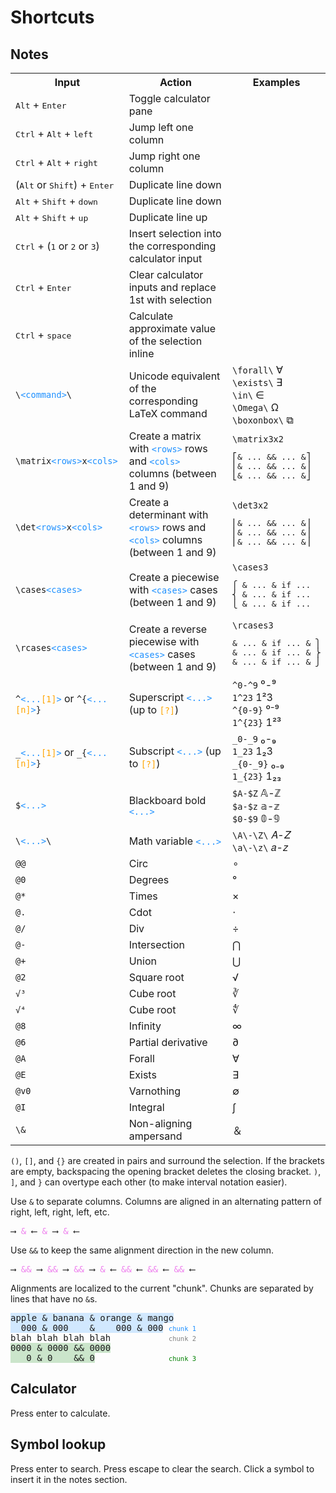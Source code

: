 # Shortcuts

## Notes

<table>
  <tr>
    <th>Input</th>
    <th>Action</th>
    <th>Examples</th>
  </tr>
  <tr>
    <td><kbd>Alt</kbd> + <kbd>Enter</kbd></td>
    <td>Toggle calculator pane</td>
    <td></td>
  </tr>
  <tr>
    <td><kbd>Ctrl</kbd> + <kbd>Alt</kbd> + <kbd>left</kbd></td>
    <td>Jump left one column</td>
    <td></td>
  </tr>
  <tr>
    <td><kbd>Ctrl</kbd> + <kbd>Alt</kbd> + <kbd>right</kbd></td>
    <td> Jump right one column</td>
    <td></td>
  </tr>
  <tr>
    <td>(<kbd>Alt</kbd> or <kbd>Shift</kbd>) + <kbd>Enter</kbd></td>
    <td> Duplicate line down</td>
    <td></td>
  </tr>
  <tr>
    <td><kbd>Alt</kbd> + <kbd>Shift</kbd> + <kbd>down</kbd></td>
    <td> Duplicate line down</td>
    <td></td>
  </tr>
  <tr>
    <td><kbd>Alt</kbd> + <kbd>Shift</kbd> + <kbd>up</kbd></td>
    <td> Duplicate line up</td>
    <td></td>
  </tr>
  <tr>
    <td><kbd>Ctrl</kbd> + (<kbd>1</kbd> or <kbd>2</kbd> or <kbd>3</kbd>)</td>
    <td> Insert selection into the corresponding calculator input</td>
    <td></td>
  </tr>
  <tr>
    <td><kbd>Ctrl</kbd> + <kbd>Enter</kbd></td>
    <td> Clear calculator inputs and replace 1st with selection</td>
    <td></td>
  </tr>
  <tr>
    <td><kbd>Ctrl</kbd> + <kbd>space</kbd></td>
    <td> Calculate approximate value of the selection inline</td>
    <td></td>
  </tr>
  <tr>
    <td><code>\<span style="color:dodgerblue">&lt;command&gt;</span>\</code></td>
    <td>Unicode equivalent of the corresponding LaTeX command</td>
    <td>
      <code>\forall\</code> &forall;<br/>
      <code>\exists\</code> &exist;<br/>
      <code>\in\</code> &in;<br/>
      <code>\Omega\</code> &Omega;<br/>
      <code>\boxonbox\</code> ⧉
    </td>
  </tr>
  <tr>
    <td><code>\matrix<span style="color:dodgerblue">&lt;rows&gt;</span>x<span style="color:dodgerblue">&lt;cols&gt;</span></code></td>
    <td>Create a matrix with <code><span style="color:dodgerblue">&lt;rows&gt;</span></code> rows and <code><span style="color:dodgerblue">&lt;cols&gt;</span></code> columns (between 1 and 9)</td>
    <td><code>\matrix3x2</code><pre>
⎡& ... && ... &⎤
⎢& ... && ... &⎥
⎣& ... && ... &⎦
</pre>
    </td>
  </tr>
  <tr>
    <td><code>\det​<span style="color:dodgerblue">&lt;rows&gt;</span>x<span style="color:dodgerblue">&lt;cols&gt;</span></code></td>
    <td>Create a determinant with <code><span style="color:dodgerblue">&lt;rows&gt;</span></code> rows and <code><span style="color:dodgerblue">&lt;cols&gt;</span></code> columns (between 1 and 9)</td>
    <td><code>\det​3x2</code><pre>
⎢& ... && ... &⎥
⎢& ... && ... &⎥
⎢& ... && ... &⎥
</pre>
    </td>
  </tr>
  <tr>
    <td><code>\cases<span style="color:dodgerblue">&lt;cases&gt;</span></code></td>
    <td>Create a piecewise with <code><span style="color:dodgerblue">&lt;cases&gt;</span></code> cases (between 1 and 9)</td>
    <td><code>\cases3</code><pre>
⎧ & ... & if ...
⎨ & ... & if ...
⎩ & ... & if ...
</pre>
    </td>
  </tr>
  <tr>
    <td><code>\rcases<span style="color:dodgerblue">&lt;cases&gt;</span></code></td>
    <td>Create a reverse piecewise with <code><span style="color:dodgerblue">&lt;cases&gt;</span></code> cases (between 1 and 9)</td>
    <td><code>\rcases3</code><pre>
& ... & if ... & ⎫
& ... & if ... & ⎬
& ... & if ... & ⎭
</pre>
    </td>
  </tr>
  <tr>
    <td>
        <code>^<span style="color:dodgerblue">&lt;...<span style="color:orange">[1]</span>&gt;</span></code>
        or
        <code>^{<span style="color:dodgerblue">&lt;...<span style="color:orange">[n]</span>&gt;</span>}</code>
    </td>
    <td>Superscript <code><span style="color:dodgerblue">&lt;...&gt;</span></code> (up to <code><span style="color:orange">[?]</span></code>)</td>
    <td>
      <code>^0-^9</code> ⁰-⁹<br/>
      <code>1^23</code> 1²3<br/>
      <code>^{0-9}</code> ⁰⁻⁹<br/>
      <code>1^{23}</code> 1²³
    </td>
  </tr>
  <tr>
    <td>
        <code>_<span style="color:dodgerblue">&lt;...<span style="color:orange">[1]</span>&gt;</span></code>
        or
        <code>_{<span style="color:dodgerblue">&lt;...<span style="color:orange">[n]</span>&gt;</span>}</code>
    </td>
    <td>Subscript <code><span style="color:dodgerblue">&lt;...&gt;</span></code> (up to <code><span style="color:orange">[?]</span></code>)</td>
    <td>
      <code>_0-_9</code> ₀-₉<br/>
      <code>1_23</code> 1₂3<br/>
      <code>_{0-_9}</code> ₀₋₉<br/>
      <code>1_{23}</code> 1₂₃
    </td>
  </tr>
  <tr>
    <td>
        <code>$<span style="color:dodgerblue">&lt;...&gt;</span></code>
    </td>
    <td>Blackboard bold <code><span style="color:dodgerblue">&lt;...&gt;</span></code></td>
    <td>
      <code>$A-$Z</code> &Aopf;-&Zopf;<br/>
      <code>$a-$z</code> &aopf;-&zopf;<br/>
      <code>$0-$9</code> 𝟘-𝟡<br/>
    </td>
  </tr>
  <tr>
    <td>
        <code>\<span style="color:dodgerblue">&lt;...&gt;</span>\</code>
    </td>
    <td>Math variable <code><span style="color:dodgerblue">&lt;...&gt;</span></code></td>
    <td>
      <code>\A\-\Z\</code> 𝐴-𝑍<br/>
      <code>\a\-\z\</code> 𝑎-𝑧<br/>
    </td>
  </tr>
  <tr>
    <td><code>@@</code></td><td>Circ</td><td>∘</td>
  </tr>
  <tr>
    <td><code>@0</code></td><td>Degrees</td><td>°</td>
  </tr>
  <tr>
    <td><code>@*</code></td><td>Times</td><td>×</td>
  </tr>
  <tr>
    <td><code>@.</code></td><td>Cdot</td><td>⋅</td>
  </tr>
  <tr>
    <td><code>@/</code></td><td>Div</td><td>÷</td>
  </tr>
  <tr>
    <td><code>@-</code></td><td>Intersection</td><td>⋂</td>
  </tr>
  <tr>
    <td><code>@+</code></td><td>Union</td><td>⋃</td>
  </tr>
  <tr>
    <td><code>@2</code></td><td>Square root</td><td>√</td>
  </tr>
  <tr>
    <td><code>√³</code></td><td>Cube root</td><td>∛</td>
  </tr>
  <tr>
    <td><code>√⁴</code></td><td>Cube root</td><td>∜</td>
  </tr>
  <tr>
    <td><code>@8</code></td><td>Infinity</td><td>∞</td>
  </tr>
  <tr>
    <td><code>@6</code></td><td>Partial derivative</td><td>∂</td>
  </tr>
  <tr>
    <td><code>@A</code></td><td>Forall</td><td>∀</td>
  </tr>
  <tr>
    <td><code>@E</code></td><td>Exists</td><td>∃</td>
  </tr>
  <tr>
    <td><code>@v0</code></td><td>Varnothing</td><td>∅</td>
  </tr>
  <tr>
    <td><code>@I</code></td><td>Integral</td><td>∫</td>
  </tr>
  <tr><td><code>\&</code></td><td>Non-aligning ampersand</td><td>＆</td></tr>
</table>

`()`, `[]`, and `{}` are created in pairs and surround the selection.
If the brackets are empty, backspacing the opening bracket deletes the closing bracket.
`)`, `]`, and `}` can overtype each other (to make interval notation easier).

Use `&` to separate columns.
Columns are aligned in an alternating pattern of right, left, right, left, etc.
<pre>
&longrightarrow; <span style="color:violet">&</span> &longleftarrow; <span style="color:violet">&</span> &longrightarrow; <span style="color:violet">&</span> &longleftarrow;
</pre>

Use `&&` to keep the same alignment direction in the new column.
<pre>
&longrightarrow; <span style="color:violet">&&</span> &longrightarrow; <span style="color:violet">&&</span> &longrightarrow; <span style="color:violet">&&</span> &longrightarrow; <span style="color:violet">&</span> &longleftarrow; <span style="color:violet">&&</span> &longleftarrow; <span style="color:violet">&&</span> &longleftarrow; <span style="color:violet">&&</span> &longleftarrow;
</pre>

Alignments are localized to the current "chunk". Chunks are separated by lines that have no `&`s.
<pre>
<span style="background-color:color-mix(in srgb,dodgerblue 20%,transparent)">apple & banana & orange & mango
  000 & 000    &    000 & 000</span> <span style="font-size:0.75em;color:dodgerblue">chunk 1</span>
blah blah blah blah           <span style="font-size:0.75em;color:gray">chunk 2</span>
<span style="background-color:color-mix(in srgb,green 20%,transparent)">0000 & 0000 && 0000
   0 & 0    && 0</span>              <span style="font-size:0.75em;color:green">chunk 3</span>
</pre>

## Calculator

Press enter to calculate.

## Symbol lookup
Press enter to search.
Press escape to clear the search.
Click a symbol to insert it in the notes section.
